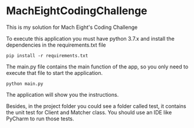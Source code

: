 # MachEightCodingChallenge
This is my solution for Mach Eight's Coding Challenge

To execute this application you must have python 3.7.x and install the dependencies in the requirements.txt file

<code>pip install -r requirements.txt</code>

The main.py file contains the main function of the app, so you only need to execute that file to start the application.

<code>python main.py</code>

The application will show you the instructions.

Besides, in the project folder you could see a folder called test, it contains the unit test for Client and Matcher class.
You should use an IDE like PyCharm to run those tests.
